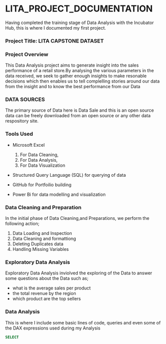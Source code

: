 # LITA_PROJECT_DOCUMENTATION
Having completed the training stage of Data Analysis with the Incubator Hub, this is where I documented my first project.

### Project Title: LITA CAPSTONE DATASET 

### Project Overview
This Data Analysis project aims to generate insight into the sales performance of a retail store.By analysing the various parameters in the data received, we seek to gather enough insights to make resonable decisions which then enables us to tell complelling stories around our data from the insight and to know the best performance from our Data

### DATA SOURCES
The primary source of Data here is Data Sale and this is an open source data can be freely downloaded from an open source or any other data respository site.

### Tools Used
- Microsoft Excel 
  1. For Data Cleaning,
  2. For Data Analysis,
  3. For Data Visualization
  
- Structured Query Language (SQL) for querying of data
  
- GitHub for Portfoilio building
  
- Power Bi for data modelling and visualization
  
### Data Cleaning and Preparation
In the initial phase of Data Cleaning,and Preparations, we perform the following action;
1. Data Loading and Inspection
2. Data Cleaning and formattiong
3. Deleting Duplicates data
4. Handling Missing Variables

### Exploratory Data Analysis
Exploratory Data Analysis inviolved the exploring of the Data to answer some questions about the Data such as;
- what is the average sales per product
- the total revenue by the region
- which product are the top sellers

### Data Analysis
This is where I include some basic lines of code, queries and even some of the DAX expressions used during my Analysis

```SQL
SELECT  
